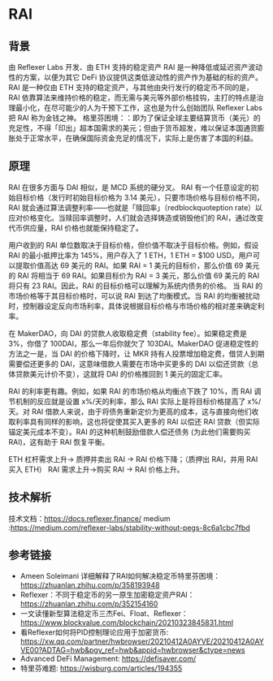 # RAI

## 背景
  由 Reflexer Labs 开发、由 ETH 支持的稳定资产 RAI 是一种降低或延迟资产波动性的方案，以便为其它 DeFi 协议提供这类低波动性的资产作为基础的标的资产。  
  RAI 是一种仅由 ETH 支持的稳定资产，与其他由央行发行的稳定币不同的是，RAI 依靠算法来维持价格的稳定，而无需与美元等外部价格挂钩，主打的特点是治理最小化，在尽可能少的人为干预下工作，这也是为什么创始团队 Reflexer Labs 把 RAI 称为金钱之神。
  格里芬困境：：即为了保证全球主要结算货币（美元）的充足性，不得「印出」超本国需求的美元；但由于货币超发，难以保证本国通货膨胀处于正常水平，在确保国际资金充足的情况下，实际上是伤害了本国的利益。  
 
 ## 原理
 RAI 在很多方面与 DAI 相似，是 MCD 系统的硬分叉。
 RAI 有一个任意设定的初始目标价格（发行时初始目标价格为 3.14 美元），只要市场价格与目标价格不同，RAI 就会通过算法调整利率——也就是「赎回率」（redblockquoteption rate）以应对价格变化。当赎回率调整时，人们就会选择铸造或销毁他们的 RAI，通过改变代币供应量，RAI 价格也就能保持稳定了。 

 用户收到的 RAI 单位数取决于目标价格，但价值不取决于目标价格。例如，假设 RAI 的最小抵押比率为 145%，用户存入了 1 ETH，1 ETH = $100 USD。用户可以提取价值高达 69 美元的 RAI。如果 RAI = 1 美元的目标价，那么价值 69 美元的 RAI 将相当于 69 RAI。如果目标价为 RAI = 3 美元，那么价值 69 美元的 RAI 将只有 23 RAI。因此，RAI 的目标价格可以理解为系统内债务的价格。
 当 RAI 的市场价格等于其目标价格时，可以说 RAI 到达了均衡模式。当 RAI 的均衡被扰动时，控制器设定反向市场利率，具体说根据目标价格与市场价格的相对差来确定利率。

 在 MakerDAO，向 DAI 的贷款人收取稳定费（stability fee）。如果稳定费是 3%，你借了 100DAI，那么一年后你就欠了 103DAI。MakerDAO 促进稳定性的方法之一是，当 DAI 的价格下降时，让 MKR 持有人投票增加稳定费，借贷人到期需要偿还更多的 DAI，这意味借款人需要在市场中买更多的 DAI 以偿还贷款（总体贷款美元计价不变），这就将 DAI 的价格推回到 1 美元的固定汇率。

 RAI 的利率更有趣。例如，如果 RAI 的市场价格从均衡点下跌了 10%，而 RAI 调节机制的反应就是设置 x%/天的利率，那么 RAI 实际上是将目标价格提高了 x%/天。对 RAI 借款人来说，由于将债务重新定价为更高的成本，这与直接向他们收取利率具有同样的影响，这也将促使其买入更多的 RAI 以偿还 RAI 贷款（但实际锚定美元成本不变）。RAI 的这种机制鼓励借款人偿还债务 (为此他们需要购买 RAI)，这有助于 RAI 恢复平衡。  

 ETH 杠杆需求上升→ 质押并卖出 RAI → RAI 价格下降；（质押出 RAI，并用 RAI 买入 ETH）
RAI 需求上升→购买 RAI → RAI 价格上升。


## 技术解析
技术文档：https://docs.reflexer.finance/
medium :https://medium.com/reflexer-labs/stability-without-pegs-8c6a1cbc7fbd


## 参考链接
- Ameen Soleimani 详细解释了RAI如何解决稳定币特里芬困境： https://zhuanlan.zhihu.com/p/358193948
- Reflexer：不同于稳定币的另一原生加密稳定资产RAI： https://zhuanlan.zhihu.com/p/352154160
- 一文读懂新型算法稳定币三杰Fei、Float、Reflexer： https://www.blockvalue.com/blockchain/20210323845831.html
- 看Reflexer如何将PID控制理论应用于加密货币: https://xw.qq.com/partner/hwbrowser/20210412A0AYVE/20210412A0AYVE00?ADTAG=hwb&pgv_ref=hwb&appid=hwbrowser&ctype=news
- Advanced DeFi Management: https://defisaver.com/
- 特里芬难题: https://wisburg.com/articles/194355